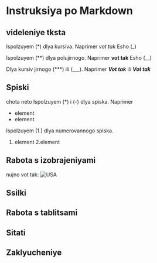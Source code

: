 # Instruksiya po Markdown

## videleniye tksta

Ispolzuyem (*) dlya kursiva. Naprimer *vot tak*
Esho (_)

Ispolzuyem (**) dlya polujirnogo. Naprimer **vot tak**
Esho (__)

Dlya kursiv jirnogo (***) ili (___). Naprimer ***Vot tak***
ili ___Vot tak___

## Spiski

chota neto
Ispolzuyem (*) i (-) dlya spiska. Naprimer

* element
* element

Ispolzuyem (1.) dlya numerovannogo spiska.

1. element
2.element

## Rabota s izobrajeniyami

nujno vot tak:
![USA](usa.jpg)

## Ssilki

## Rabota s tablitsami

## Sitati

## Zaklyucheniye